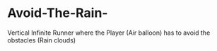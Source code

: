 # Avoid-The-Rain-
Vertical Infinite Runner where the Player (Air balloon) has to avoid the obstacles (Rain clouds)
